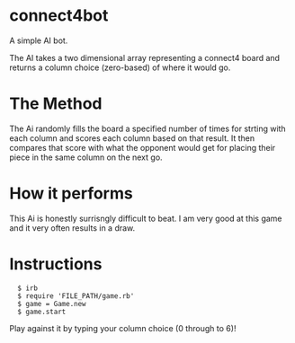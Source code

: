# connect4bot
A simple AI bot.

The AI takes a two dimensional array representing a connect4 board and returns a column choice (zero-based) of where it would go.

# The Method

The Ai randomly fills the board a specified number of times for strting with each column and scores each column based on that result. It then compares that score with what the opponent would get for placing their piece in the same column on the next go.

# How it performs

This Ai is honestly surrisngly difficult to beat. I am very good at this game and it very often results in a draw.

# Instructions

``` Terminal
  $ irb
  $ require 'FILE_PATH/game.rb'
  $ game = Game.new
  $ game.start
```
Play against it by typing your column choice (0 through to 6)!

